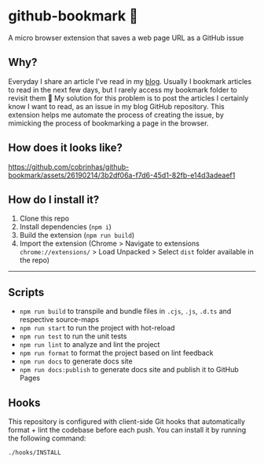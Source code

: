 # github-bookmark 📖

A micro browser extension that saves a web page URL as a GitHub issue

## Why?

Everyday I share an article I've read in my [blog](https://joaomagfreitas.link/reads). Usually I bookmark articles to read in the next few days, but I rarely access my bookmark folder to revisit them 🤷 My solution for this problem is to post the articles I certainly know I want to read, as an issue in my blog GitHub repository. This extension helps me automate the process of creating the issue, by mimicking the process of bookmarking a page in the browser.

## How does it looks like?

https://github.com/cobrinhas/github-bookmark/assets/26190214/3b2df06a-f7d6-45d1-82fb-e14d3adeaef1

## How do I install it?

1. Clone this repo
2. Install dependencies (`npm i`)
3. Build the extension (`npm run build`)
4. Import the extension (Chrome > Navigate to extensions `chrome://extensions/` > Load Unpacked > Select `dist` folder available in the repo)

---

## Scripts

- `npm run build` to transpile and bundle files in `.cjs`, `.js`, `.d.ts` and respective source-maps
- `npm run start` to run the project with hot-reload
- `npm run test` to run the unit tests
- `npm run lint` to analyze and lint the project
- `npm run format` to format the project based on lint feedback
- `npm run docs` to generate docs site
- `npm run docs:publish` to generate docs site and publish it to GitHub Pages

## Hooks

This repository is configured with client-side Git hooks that automatically format + lint the codebase before each push. You can install it by running the following command:

```bash
./hooks/INSTALL
```
